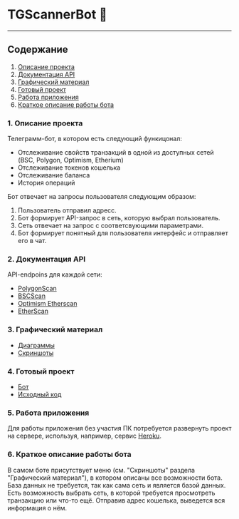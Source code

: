 # TGScannerBot 🤖
---

## Содержание
1. [Описание проекта](#description)
2. [Документация API](#documentation)
3. [Графический материал](#grafics)
4. [Готовый проект](#complete)
5. [Работа приложения](#work)
6. [Краткое описание работы бота](#last)

<a name="description"></a>

### 1. Описание проекта

Телеграмм-бот, в котором есть следующий функицонал:
- Отслеживание свойств транзакций в одной из доступных сетей (BSC, Polygon, Optimism, Etherium)
- Отслеживание токенов кошелька
- Отслеживание баланса
- История операций

Бот отвечает на запросы пользователя следующим образом:

1. Пользователь отправил адресс.
2. Бот формирует API-запрос в сеть, которую выбрал пользователь.
3. Сеть отвечает на запрос с соответсвующими параметрами.
4. Бот формирует понятный для пользователя интерфейс и отправляет его в чат.

<a name="documentation"></a>
### 2. Документация API

API-endpoins для каждой сети:

- [PolygonScan](https://docs.polygonscan.com/)
- [BSCScan](https://docs.bscscan.com/)
- [Optimism Etherscan](https://docs.optimism.etherscan.io/)
- [EtherScan](https://docs.etherscan.io/)

<a name="grafics"></a>
### 3. Графический материал

- [Диаграммы](https://github.com/Bobych/tgbot)
- [Скриншоты](https://github.com/Bobych/tgbot)

<a name="complete"></a>
### 4. Готовый проект

- [Бот](https://t.me/bobychScannerbot)
- [Исходный код](https://github.com/Bobych/tgbot)

<a name="work"></a>
### 5. Работа приложения

Для работы приложения без участия ПК потребуется развернуть проект на сервере, используя, например, сервис [Heroku](https://heroku.com).

<a name="last"></a>
### 6. Краткое описание работы бота

В самом боте присутствует меню (см. "Скриншоты" раздела "Графический материал"), в котором описаны все возможности бота. База данных не требуется, так как сама сеть и является базой данных. Есть возможность выбрать сеть, в которой требуется просмотреть транзакцию или что-то ещё. Отправив адрес кошелька, выведется вся информация о нём.
